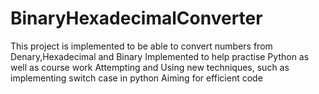 # BinaryHexadecimalConverter

This project is implemented to be able to convert numbers from Denary,Hexadecimal and Binary
Implemented to help practise Python as well as course work
Attempting and Using new techniques, such as implementing switch case in python
Aiming for efficient code